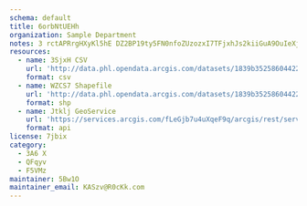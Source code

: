 ```yaml
---
schema: default
title: 6orbNtUEHh 
organization: Sample Department 
notes: 3 rctAPRrgHXyKl5hE DZ2BP19ty5FN0nfoZUzozxI7TFjxhJs2kiiGuA9OuIeXjSGQv4kRmB8DvwHc0JVOVpgWnwYlELCL13K6b 
resources:
  - name: 3SjxH CSV
    url: 'http://data.phl.opendata.arcgis.com/datasets/1839b35258604422b0b520cbb668df0d_0.csv'
    format: csv
  - name: WZCS7 Shapefile
    url: 'http://data.phl.opendata.arcgis.com/datasets/1839b35258604422b0b520cbb668df0d_0.zip'
    format: shp
  - name: Jtklj GeoService
    url: 'https://services.arcgis.com/fLeGjb7u4uXqeF9q/arcgis/rest/services/Air_Monitoring_Stations/FeatureServer/0/query'
    format: api
license: 7jbix 
category:
  - 3A6 X 
  - QFqyv 
  - F5VMz 
maintainer: 5Bw1O  
maintainer_email: KASzv@R0cKk.com
---
```

